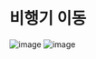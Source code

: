 # 비행기 이동
![image](https://user-images.githubusercontent.com/104768277/233874774-a30ff63c-456e-47ed-b213-328b9f22c020.png)
![image](https://user-images.githubusercontent.com/104768277/233874813-c4f25476-219c-45c6-965d-3ce75c49a0c5.png)

